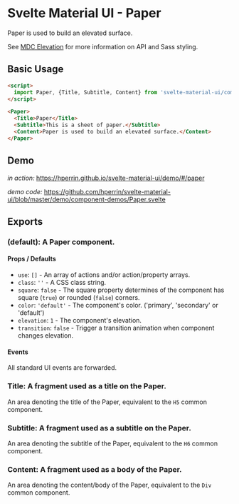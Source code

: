 # Svelte Material UI - Paper

Paper is used to build an elevated surface.

See [MDC Elevation](https://material.io/develop/web/components/elevation/) for more information on API and Sass styling.

## Basic Usage

```html
<script>
  import Paper, {Title, Subtitle, Content} from 'svelte-material-ui/components/paper';
</script>

<Paper>
  <Title>Paper</Title>
  <Subtitle>This is a sheet of paper.</Subtitle>
  <Content>Paper is used to build an elevated surface.</Content>
</Paper>
```

## Demo

*in action:* https://hperrin.github.io/svelte-material-ui/demo/#/paper

*demo code:* https://github.com/hperrin/svelte-material-ui/blob/master/demo/component-demos/Paper.svelte

## Exports

### (default): A Paper component.

#### Props / Defaults

* `use`: `[]` - An array of actions and/or action/property arrays.
* `class`: `''` - A CSS class string.
* `square`: `false` - The square property determines of the component has square (`true`) or rounded (`false`) corners.
* `color`: `'default'` - The component's color. ('primary', 'secondary' or 'default')
* `elevation`: `1` - The component's elevation.
* `transition`: `false` - Trigger a transition animation when component changes elevation.

#### Events

All standard UI events are forwarded.

### Title: A fragment used as a title on the Paper.

An area denoting the title of the Paper, equivalent to the `H5` common component.

### Subtitle: A fragment used as a subtitle on the Paper.

An area denoting the subtitle of the Paper, equivalent to the `H6` common component.

### Content: A fragment used as a body of the Paper.

An area denoting the content/body of the Paper, equivalent to the `Div` common component.
